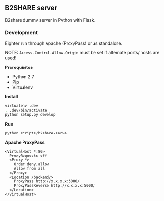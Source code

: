 
## B2SHARE server

B2share dummy server in Python with Flask.

### Development

Eighter run through Apache (ProxyPass) or as standalone.

NOTE: `Access-Control-Allow-Origin` must be set if alternate ports/ hosts are used!

**Prerequisites**

* Python 2.7
* Pip
* Virtualenv

**Install**

```bash
virtualenv .dev
. .dev/bin/activate
python setup.py develop
```

**Run**

```bash
python scripts/b2share-serve
```

**Apache ProxyPass**

```
<VirtualHost *:80>
  ProxyRequests off
  <Proxy *>
    Order deny,allow
    Allow from all
  </Proxy>
  <Location /backend/>
    ProxyPass http://x.x.x.x:5000/
    ProxyPassReverse http://x.x.x.x:5000/
  </Location>
</VirtualHost>
```

